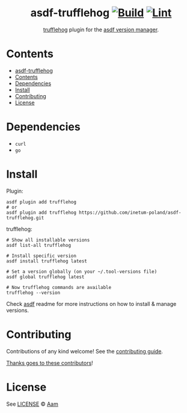 <div align="center">

# asdf-trufflehog [![Build](https://github.com/inetum-poland/asdf-trufflehog/actions/workflows/build.yml/badge.svg)](https://github.com/inetum-poland/asdf-trufflehog/actions/workflows/build.yml) [![Lint](https://github.com/inetum-poland/asdf-trufflehog/actions/workflows/lint.yml/badge.svg)](https://github.com/inetum-poland/asdf-trufflehog/actions/workflows/lint.yml)

[trufflehog](https://github.com/trufflesecurity/trufflehog) plugin for the [asdf version manager](https://asdf-vm.com).

</div>

# Contents

- [asdf-trufflehog  ](#asdf-trufflehog--)
- [Contents](#contents)
- [Dependencies](#dependencies)
- [Install](#install)
- [Contributing](#contributing)
- [License](#license)

# Dependencies

- `curl`
- `go`

# Install

Plugin:

```shell
asdf plugin add trufflehog
# or
asdf plugin add trufflehog https://github.com/inetum-poland/asdf-trufflehog.git
```

trufflehog:

```shell
# Show all installable versions
asdf list-all trufflehog

# Install specific version
asdf install trufflehog latest

# Set a version globally (on your ~/.tool-versions file)
asdf global trufflehog latest

# Now trufflehog commands are available
trufflehog --version
```

Check [asdf](https://github.com/asdf-vm/asdf) readme for more instructions on how to
install & manage versions.

# Contributing

Contributions of any kind welcome! See the [contributing guide](contributing.md).

[Thanks goes to these contributors](https://github.com/inetum-poland/asdf-trufflehog/graphs/contributors)!

# License

See [LICENSE](LICENSE) © [Aam](https://github.com/inetum-poland/)
